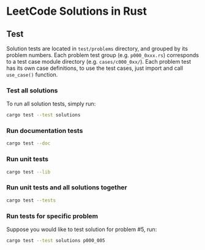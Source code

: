 # LeetCode Solutions in Rust

## Test

Solution tests are located in `test/problems` directory, and grouped by its 
problem numbers. Each problem test group (e.g. `p000_0xxx.rs`) corresponds to a
test case module directory (e.g. `cases/c000_0xx/`). Each problem test has its
own case definitions, to use the test cases, just import and call `use_case()` 
function.

### Test all solutions

To run all solution tests, simply run:

```bash
cargo test --test solutions
```

### Run documentation tests

```bash
cargo test --doc
```

### Run unit tests

```bash
cargo test --lib
```

### Run unit tests and all solutions together

```bash
cargo test --tests
```

### Run tests for specific problem

Suppose you would like to test solution for problem #5, run:

```bash
cargo test --test solutions p000_005
```